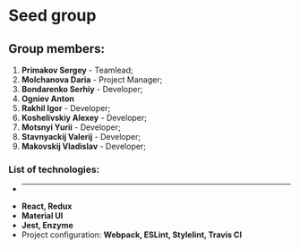 # Seed group

## Group members:

1. **Primakov Sergey** - Teamlead;
2. **Molchanova Daria** - Project Manager;
3. **Bondarenko Serhiy** - Developer;
4. **Ogniev Anton**
5. **Rakhil Igor** - Developer;
6. **Koshelivskiy Alexey** - Developer;
7. **Motsnyi Yurii** - Developer;
8. **Stavnyackij Valerij** - Developer;
9. **Makovskij Vladislav** - Developer;

### List of technologies:

- ***
- **React, Redux**
- **Material UI**
- **Jest, Enzyme**
- Project configuration: **Webpack, ESLint, Stylelint, Travis CI**
